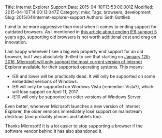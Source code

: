Title: Internet Explorer Support
Date: 2015-04-10T13:53:00.001Z
Modified: 2015-04-10T14:00:13.047Z
Category: misc
Tags: browsers, development
Slug: 2015/04/internet-explorer-support
Authors: Seth Gottlieb

I tend to be more aggressive than most when it comes to ending support for outdated browsers. As I mentioned in [this article about ending IE6 support 5 years ago](http://www.contenthere.net/2010/04/supporting-internet-explorer-6.html), supporting old browsers is not worth additional cost and drag on innovation.

I am happy whenever I see a big web property end support for an old browser, but I was absolutely thrilled to see that starting on [January 12th 2016, Microsoft will only support the most current version of Internet Explorer available for their supported operating systems](https://support.microsoft.com/en-us/gp/microsoft-internet-explorer). This means:

*   IE8 and lower will be practically dead. It will only be supported on some embedded versions of Windows.
*   IE9 will only be supported on Windows Vista (remember Vista?), which will lose support on April 11, 2017.
*   IE10 will only be supported on older versions of Windows Server.

Even better, whenever Microsoft launches a new version of Internet Explorer, the older versions immediately lose support on mainstream desktops (and probably phones and tablets too).

Thanks Microsoft! It is a lot easier to stop supporting a browser if the software vendor behind it has also abandoned it.
